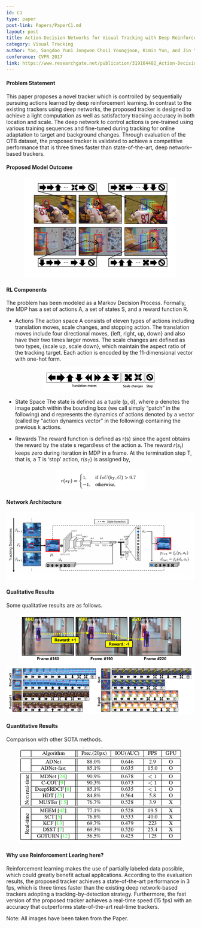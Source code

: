 ```yaml
---
id: C1
type: paper
post-link: Papers/PaperC1.md
layout: post
title: Action-Decision Networks for Visual Tracking with Deep Reinforcement Learning.
category: Visual Tracking
author: Yoo, Sangdoo Yun1 Jongwon Choi1 Youngjoon, Kimin Yun, and Jin Young Choi
conference: CVPR 2017
link: https://www.researchgate.net/publication/319164402_Action-Decision_Networks_for_Visual_Tracking_with_Deep_Reinforcement_Learning
---
```


#### Problem Statement
This paper proposes a novel tracker which is controlled by sequentially pursuing actions learned by deep reinforcement learning. In contrast to the existing trackers using deep networks, the proposed tracker is designed to achieve a light computation as well as satisfactory tracking accuracy in both location and scale. The deep network to control actions is pre-trained using various training sequences and fine-tuned during tracking for online adaptation to target and background changes. Through evaluation of the OTB dataset, the proposed tracker is validated to achieve a competitive performance that is three times faster than state-of-the-art, deep network–based trackers.

#### Proposed Model Outcome
<center><img src="img/C1-1.png" alt="Overview" style=""></center>

#### RL Components
The problem has been modeled as a Markov Decision Process. Formally, the MDP has a set of actions A, a set of states S, and a reward function R.
* Actions
The action space A consists of eleven types of actions including translation moves, scale changes, and stopping action. The translation moves
include four directional moves, {left, right, up, down} and also have their two times larger moves. The scale changes are defined as two types, {scale up, scale down}, which maintain the aspect ratio of the tracking target. Each action is encoded by the 11-dimensional vector with one-hot form.
<center><img src="img/C1-3.png" alt="Actions" style=""></center>

* State Space
The state is defined as a tuple (p, d), where p denotes the image patch within the bounding box (we call simply “patch” in the following)
and d represents the dynamics of actions denoted by a vector (called by “action dynamics vector” in the following) containing the previous k actions.

* Rewards
The reward function is defined as r(s) since the agent obtains the reward by the state s regardless of the action a. The reward $r(s_{t})$ keeps zero during iteration in MDP in a frame. At the termination step T, that is, a T is ‘stop’ action, $r(s_T)$ is assigned by,
<center><img src="img/C1-4.png" alt="Rewards" style=""></center>

#### Network Architecture
<center><img src="img/C1-2.png" alt="Model" style=""></center>

#### Qualitative Results
Some qualitative results are as follows.
<center><img src="img/C1-5.png" alt="Model" style=""></center>
<center><img src="img/C1-7.png" alt="Model" style=""></center>

#### Quantitative Results
Comparison with other SOTA methods.
<center><img src="img/C1-6.png" alt="Model" style=""></center>

#### Why use Reinforcement Learing here?
Reinforcement learning makes the use of partially labeled data possible, which could greatly benefit actual applications. According to the
evaluation results, the proposed tracker achieves a state-of-the-art performance in 3 fps, which is three times faster than the existing deep network-based trackers adopting a tracking-by-detection strategy. Furthermore, the fast version of the proposed tracker achieves a real-time speed (15 fps) with an accuracy that outperforms state-of-the-art real-time trackers.

Note: All images have been taken from the Paper.

